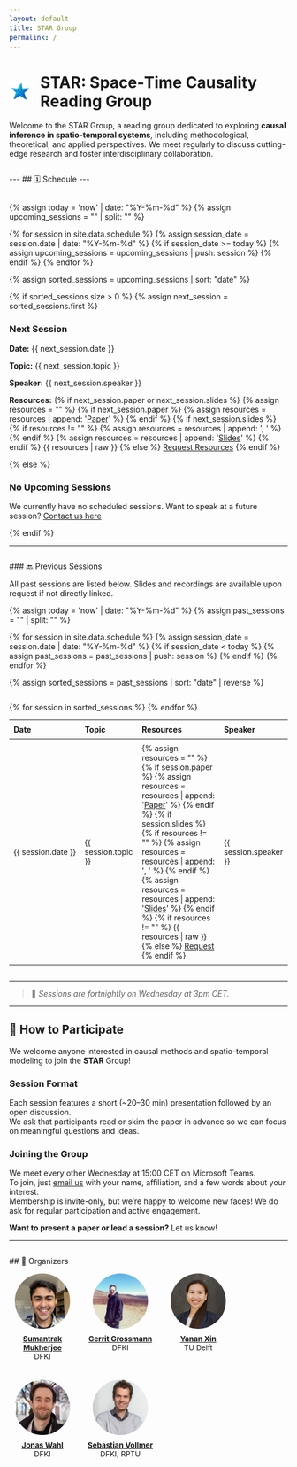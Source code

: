 ```yaml
---
layout: default
title: STAR Group
permalink: /
---
```


<h1 style="display: flex; align-items: center; gap: 0.5em;">
  <img src="/assets/img/STAR.png" alt="STAR Logo" style="height: 1.5em;">
  <span>
    <strong>STAR</strong>: 
    <span class="text-primary">S</span>pace&#8209;<span class="text-primary">T</span>ime 
    <span class="text-primary">C</span>ausality 
    <span class="text-primary">R</span>eading Group
  </span>
</h1>


Welcome to the STAR Group, a reading group dedicated to exploring **causal inference in spatio-temporal systems**, including methodological, theoretical, and applied perspectives. We meet regularly to discuss cutting-edge research and foster interdisciplinary collaboration.

<div style="margin-top: 2em;"></div>
---
## 🗓️ Schedule
---
<div style="margin-top: 2em;"></div>

{% assign today = 'now' | date: "%Y-%m-%d" %}
{% assign upcoming_sessions = "" | split: "" %}

{% for session in site.data.schedule %}
  {% assign session_date = session.date | date: "%Y-%m-%d" %}
  {% if session_date >= today %}
    {% assign upcoming_sessions = upcoming_sessions | push: session %}
  {% endif %}
{% endfor %}

{% assign sorted_sessions = upcoming_sessions | sort: "date" %}

{% if sorted_sessions.size > 0 %}
  {% assign next_session = sorted_sessions.first %}
  <div class="next-session">
  <h3>Next Session</h3>
  <p><strong>Date:</strong> {{ next_session.date }}</p>
  <p><strong>Topic:</strong> {{ next_session.topic }}</p>
  <p><strong>Speaker:</strong> {{ next_session.speaker }}</p>
  <p><strong>Resources:</strong>
  {% if next_session.paper or next_session.slides %}
    {% assign resources = "" %}
    {% if next_session.paper %}
      {% assign resources = resources | append: '<a href="' | append: next_session.paper | append: '">Paper</a>' %}
    {% endif %}
    {% if next_session.slides %}
      {% if resources != "" %}
        {% assign resources = resources | append: ', ' %}
      {% endif %}
      {% assign resources = resources | append: '<a href="' | append: next_session.slides | append: '">Slides</a>' %}
    {% endif %}
    {{ resources | raw }}
  {% else %}
    <a href="mailto:spacetimecausality@gmail.com?subject=Resource%20Request%20for%20{{ next_session.topic | uri_escape }}">Request Resources</a>
  {% endif %}
</p>
  </div>
{% else %}
  <div class="no-session">
    <h3>No Upcoming Sessions</h3>
    <p>
      We currently have no scheduled sessions. Want to speak at a future session?
      <a href="mailto:spacetimecausality@gmail.com">Contact us here</a>
    </p>
  </div>
{% endif %}

---
<div style="margin-top: 2em;"></div>
### 🔙 Previous Sessions

<p>All past sessions are listed below. Slides and recordings are available upon request if not directly linked.</p>

{% assign today = 'now' | date: "%Y-%m-%d" %}
{% assign past_sessions = "" | split: "" %}

{% for session in site.data.schedule %}
  {% assign session_date = session.date | date: "%Y-%m-%d" %}
  {% if session_date < today %}
    {% assign past_sessions = past_sessions | push: session %}
  {% endif %}
{% endfor %}

{% assign sorted_sessions = past_sessions | sort: "date" | reverse %}

<div style="overflow-x:auto; margin-top: 2em;">
  <table style="width: 100%; border-collapse: collapse;">
    <thead>
      <tr>
        <th style="text-align: left; padding: 8px; white-space: nowrap;">Date</th>
        <th style="text-align: left; padding: 8px;">Topic</th>
        <th style="text-align: left; padding: 8px;">Resources</th>
        <th style="text-align: left; padding: 8px;">Speaker</th>
      </tr>
    </thead>
    <tbody>
      {% for session in sorted_sessions %}
        <tr>
          <td style="padding: 8px; white-space: nowrap;">{{ session.date }}</td>
          <td style="padding: 8px;">{{ session.topic }}</td>
          <td style="padding: 8px;">
            {% assign resources = "" %}
            {% if session.paper %}
              {% assign resources = resources | append: '<a href="' | append: session.paper | append: '">Paper</a>' %}
            {% endif %}
            {% if session.slides %}
              {% if resources != "" %}
                {% assign resources = resources | append: ', ' %}
              {% endif %}
              {% assign resources = resources | append: '<a href="' | append: session.slides | append: '">Slides</a>' %}
            {% endif %}
            {% if resources != "" %}
              {{ resources | raw }}
            {% else %}
              <a href="mailto:spacetimecausality@gmail.com?subject=Resource%20Request%20for%20{{ session.topic | uri_escape }}">Request</a>
            {% endif %}
          </td>
          <td style="padding: 8px;">{{ session.speaker }}</td>
        </tr>
      {% endfor %}
    </tbody>
  </table>
</div>

<!-- ### Upcoming Planned Sessions


{% assign today = 'now' | date: "%Y-%m-%d" %}
{% assign future_sessions = "" | split: "" %}

{% for session in site.data.schedule %}
  {% assign session_date = session.date | date: "%Y-%m-%d" %}
  {% if session_date >= today %}
    {% assign future_sessions = future_sessions | push: session %}
  {% endif %}
{% endfor %}
---
{% assign sorted_future_sessions = future_sessions | sort: "date" %}

{% if sorted_future_sessions.size > 0 %}
  <div style="overflow-x:auto;">
  <table style="width: 100%; border-collapse: collapse;">
    <thead>
      <tr>
        <th style="text-align: left; padding: 8px; white-space: nowrap;">Date</th>
        <th style="text-align: left; padding: 8px;">Topic</th>
        <th style="text-align: left; padding: 8px;">Paper</th>
        <th style="text-align: left; padding: 8px;">Speaker</th>
      </tr>
    </thead>
    <tbody>
      {% for session in sorted_future_sessions %}
      <tr>
        <td style="padding: 8px; white-space: nowrap;">{{ session.date }}</td>
        <td style="padding: 8px;">{{ session.topic }}</td>
        <td style="padding: 8px;">
          {% if session.paper %}
            <a href="{{ session.paper }}">Paper</a>
          {% else %}
            N/A
          {% endif %}
        </td>
        <td style="padding: 8px;">{{ session.speaker }}</td>
      </tr>
      {% endfor %}
    </tbody>
  </table>
  </div>
{% else %}
  <p><em>No upcoming sessions planned yet.</em></p>
{% endif %} -->

---

> 📝 *Sessions are fortnightly on Wednesday at 3pm CET.*

---
<div style="margin-top: 2em;"></div>

## 🙌 How to Participate

We welcome anyone interested in causal methods and spatio-temporal modeling to join the **STAR** Group!

### Session Format

Each session features a short (~20–30 min) presentation followed by an open discussion.  
We ask that participants read or skim the paper in advance so we can focus on meaningful questions and ideas.

### Joining the Group

We meet every other Wednesday at 15:00 CET on Microsoft Teams.  
To join, just [email us](mailto:spacetimecausality@gmail.com) with your name, affiliation, and a few words about your interest.  
Membership is invite-only, but we’re happy to welcome new faces! We do ask for regular participation and active engagement.

**Want to present a paper or lead a session?** Let us know!

----
<div style="margin-top: 2em;"></div>
## 👥 Organizers

<style>
  .organizers {
    display: flex;
    flex-wrap: wrap;
    gap: 1.5em;
    margin-top: 1em;
  }

  .organizer {
    text-align: center;
    width: 120px;
  }

  .organizer img {
    width: 100px;
    height: 100px;
    object-fit: cover;
    border-radius: 50%;
  }

  .organizer p {
    margin-top: 0.5em;
    font-size: 0.95em;
  }
</style>

<div class="organizers">
  <div class="organizer">
    <img src="assets/img/sumantrak2.jpeg" alt="Sumantrak">
    <p>
      <strong><a href="https://www.linkedin.com/in/sumantrak/" target="_blank">Sumantrak Mukherjee</a></strong><br/>
      DFKI
    </p>
  </div>
  <div class="organizer">
    <img src="assets/img/gerrit.jpg" alt="Gerrit">
    <p>
      <strong><a href="https://gerritgrossmann.de/" target="_blank">Gerrit Grossmann</a></strong><br/>
      DFKI
    </p>
  </div>
  <div class="organizer">
    <img src="assets/img/yanan.jpeg" alt="Yanan">
    <p>
      <strong><a href="https://www.linkedin.com/in/yanan-xin-giscientist/" target="_blank">Yanan Xin</a></strong><br/>
      TU Delft
    </p>
  </div>
  <div class="organizer">
    <img src="assets/img/jonas.jpeg" alt="Jonas">
    <p>
      <strong><a href="https://jonaswahl.com/" target="_blank">Jonas Wahl</a></strong><br/>
      DFKI
    </p>
  </div>
  <div class="organizer">
    <img src="assets/img/sebastian.jpg" alt="Sebastian">
    <p>
      <strong><a href="https://dsa.dfki.de/author/sebastian-vollmer/" target="_blank">Sebastian Vollmer</a></strong><br/>
      DFKI, RPTU
    </p>
  </div>
</div>
